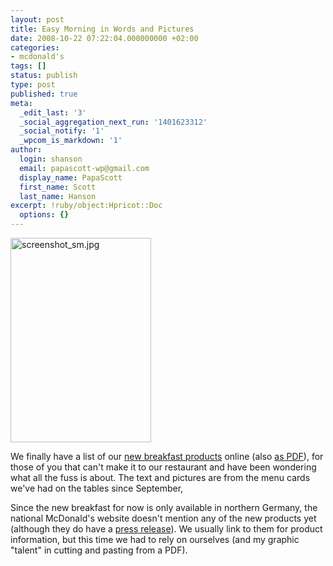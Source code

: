 ```yaml
---
layout: post
title: Easy Morning in Words and Pictures
date: 2008-10-22 07:22:04.000000000 +02:00
categories:
- mcdonald's
tags: []
status: publish
type: post
published: true
meta:
  _edit_last: '3'
  _social_aggregation_next_run: '1401623312'
  _social_notify: '1'
  _wpcom_is_markdown: '1'
author:
  login: shanson
  email: papascott-wp@gmail.com
  display_name: PapaScott
  first_name: Scott
  last_name: Hanson
excerpt: !ruby/object:Hpricot::Doc
  options: {}
---
```

<p><a href="http://www.mcdonalds-nordheide.de/2008/09/easy-morning-fruehstueckskarte/"><img src="http://www.papascott.de/wordpress/wp-content/uploads/2008/10/screenshot-sm.jpg" alt="screenshot_sm.jpg" border="0" width="225" height="327" /></a></p>
<p>We finally have a list of our <a href="http://www.mcdonalds-nordheide.de/2008/09/easy-morning-fruehstueckskarte/">new breakfast products</a> online (also <a href="http://www.mcdonalds-nordheide.de/wordpress/wp-content/uploads/2008/10/Menuekarte_Fruehstueck.pdf">as PDF</a>), for those of you that can't make it to our restaurant and have been wondering what all the fuss is about. The text and pictures are from the menu cards we've had on the tables since September,</p>
<p>Since the new breakfast for now is only available in northern Germany, the national McDonald's website doesn't mention any of the new products yet (although they do have a <a href="http://www.mcdonalds.de/presse/index.php?pressid=266">press release</a>). We usually link to them for product information, but this time we had to rely on ourselves (and my graphic "talent" in cutting and pasting from a PDF).</p>
